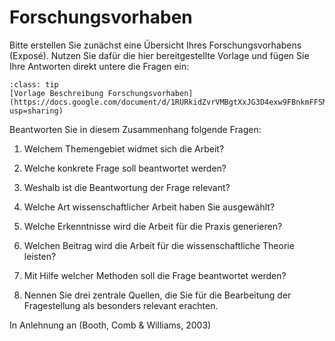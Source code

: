 # Forschungsvorhaben

Bitte erstellen Sie zunächst eine Übersicht Ihres Forschungsvorhabens (Exposé). Nutzen Sie dafür die hier bereitgestellte Vorlage und fügen Sie Ihre Antworten direkt untere die Fragen ein:

```{admonition} Forschungsvorhaben
:class: tip
[Vorlage Beschreibung Forschungsvorhaben](https://docs.google.com/document/d/1RURkidZvrVMBgtXxJG3D4exw9FBnkmFFSMxkpXMovZ0/edit?usp=sharing)
```

Beantworten Sie in diesem Zusammenhang folgende Fragen:

1. Welchem Themengebiet widmet sich die Arbeit?

1. Welche konkrete Frage soll beantwortet werden?

1. Weshalb ist die Beantwortung der Frage relevant?

1. Welche Art wissenschaftlicher Arbeit haben Sie ausgewählt? 

1. Welche Erkenntnisse wird die Arbeit für die Praxis generieren? 

1. Welchen Beitrag wird die Arbeit für die wissenschaftliche Theorie leisten? 

1. Mit Hilfe welcher Methoden soll die Frage beantwortet werden?

1. Nennen Sie drei zentrale Quellen, die Sie für die Bearbeitung der Fragestellung als besonders relevant erachten.




In Anlehnung an (Booth, Comb & Williams, 2003)
